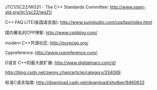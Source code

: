 JTC1/SC22/WG21 - The C++ Standards Committee: http://www.open-std.org/jtc1/sc22/wg21/

C++ FAQ LITE(各国语言版): http://www.sunistudio.com/cppfaq/index.html

国内著名的CPP博客: http://www.cppblog.com/

modern C++开源社区: http://purecpp.org/

Cppreference: http://www.cppreference.com/

D语言 C++的最大胆扩展: http://www.digitalmars.com/d/

http://blog.csdn.net/zenny_chen/article/category/334069

标准C语言指南: http://download.csdn.net/download/sholber/9460633


